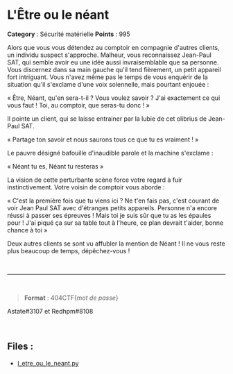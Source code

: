 # L'Être ou le néant

**Category** : Sécurité matérielle
**Points** : 995

Alors que vous vous détendez au comptoir en compagnie d'autres clients, un individu suspect s'approche. Malheur, vous
reconnaissez Jean-Paul SAT, qui semble avoir eu une idée aussi invraisemblable que sa personne. Vous discernez dans sa
main gauche qu'il tend fièrement, un petit appareil fort intriguant. Vous n'avez même pas le temps de vous enquérir de
la situation qu'il s'exclame d'une voix solennelle, mais pourtant enjouée :

« Être, Néant, qu'en sera-t-il ? Vous voulez savoir ? J'ai exactement ce qui vous faut ! Toi, au comptoir, que seras-tu donc ! »

Il pointe un client, qui se laisse entrainer par la lubie de cet olibrius de Jean-Paul SAT.

« Partage ton savoir et nous saurons tous ce que tu es vraiment ! »

Le pauvre désigné bafouille d'inaudible parole et la machine s'exclame :

« Néant tu es, Néant tu resteras »

La vision de cette perturbante scène force votre regard à fuir instinctivement. Votre voisin de comptoir vous aborde :

« C'est la première fois que tu viens ici ? Ne t'en fais pas, c'est courant de voir Jean Paul SAT avec d'étranges petits appareils. Personne n'a encore réussi à passer ses épreuves ! Mais toi je suis sûr que tu as les épaules pour ! J'ai piqué ça sur sa table tout à l'heure, ce plan devrait t'aider, bonne chance à toi »

Deux autres clients se sont vu affubler la mention de Néant ! Il ne vous reste plus beaucoup de temps,
dépêchez-vous !

<p class="space">&nbsp;</p>

***

<p class="space">&nbsp;</p>

> **Format** : 404CTF{*mot de passe*}

<div class="author">Astate#3107 et Redhpm#8108</div>

<p class="space">&nbsp;</p>


## Files : 
 - [l_etre_ou_le_neant.py](./l_etre_ou_le_neant.py)


